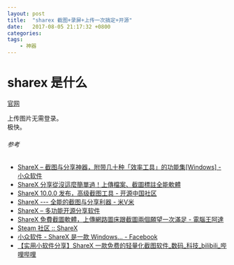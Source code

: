 ```yaml
---
layout: post
title:  "sharex 截图+录屏+上传一次搞定+开源"
date:   2017-08-05 21:17:32 +0800
categories:  
tags: 
    - 神器
---
```


# sharex 是什么 #

[官网](https://getsharex.com/downloads/)

上传图片无需登录。  
极快。

###### 参考 ######

* [ShareX – 截图与分享神器，附带几十种「效率工具」的功能集[Windows] - 小众软件](https://www.appinn.com/sharex-screen-capture/)
* [ShareX 分享從沒這麼簡單過！上傳檔案、截圖標註全能軟體](http://www.playpcesor.com/2014/02/sharex.html)
* [ShareX 10.0.0 发布，高级截图工具 - 开源中国社区](https://oschina.net/news/63948/sharex-10-0-0)
* [ShareX --- 全能的截图与分享利器 - 米V米](https://www.mivm.cn/sharex/)
* [ShareX – 多功能开源分享软件](https://zhuanlan.zhihu.com/p/19627720)
* [ShareX 免費截圖軟體，上傳網路圖床跟截圖兩個願望一次滿足 - 電腦王阿達](https://www.kocpc.com.tw/archives/159569)
* [Steam 社区 :: ShareX](http://steamcommunity.com/app/400040/positivereviews/?filterLanguage=schinese&p=1&browsefilter=toprated)
* [小众软件 - ShareX 是一款 Windows... - Facebook](https://www.facebook.com/appinncom/posts/1249024515168072)
* [【实用小软件分享】ShareX 一款免费的轻量化截图软件_数码_科技_bilibili_哔哩哔哩](http://www.bilibili.com/video/av12590216/)